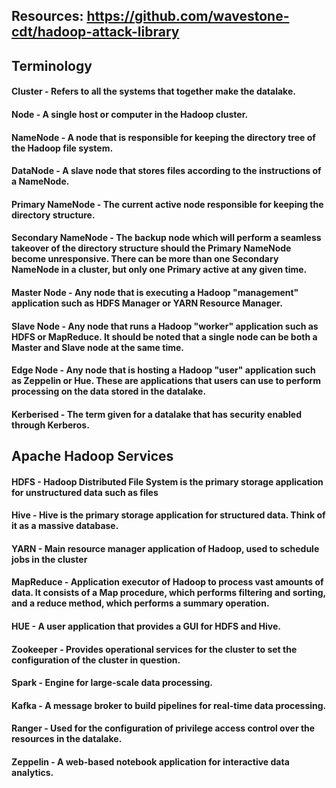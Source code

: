 ## Resources: https://github.com/wavestone-cdt/hadoop-attack-library

## Terminology


#### Cluster - Refers to all the systems that together make the datalake.

#### Node - A single host or computer in the Hadoop cluster.

#### NameNode - A node that is responsible for keeping the directory tree of the Hadoop file system.

#### DataNode - A slave node that stores files according to the instructions of a NameNode.

#### Primary NameNode - The current active node responsible for keeping the directory structure.

#### Secondary NameNode - The backup node which will perform a seamless takeover of the directory structure should the Primary NameNode become unresponsive. There can be more than one Secondary NameNode in a cluster, but only one Primary active at any given time.

#### Master Node - Any node that is executing a Hadoop "management" application such as HDFS Manager or YARN Resource Manager.

#### Slave Node - Any node that runs a Hadoop "worker" application such as HDFS or MapReduce. It should be noted that a single node can be both a Master and Slave node at the same time.

#### Edge Node - Any node that is hosting a Hadoop "user" application such as Zeppelin or Hue. These are applications that users can use to perform processing on the data stored in the datalake.

#### Kerberised - The term given for a datalake that has security enabled through Kerberos.

## Apache Hadoop Services

#### HDFS - Hadoop Distributed File System is the primary storage application for unstructured data such as files

#### Hive - Hive is the primary storage application for structured data. Think of it as a massive database.

#### YARN - Main resource manager application of Hadoop, used to schedule jobs in the cluster

#### MapReduce - Application executor of Hadoop to process vast amounts of data. It consists of a Map procedure, which performs filtering and sorting, and a reduce method, which performs a summary operation.

#### HUE - A user application that provides a GUI for HDFS and Hive.

#### Zookeeper - Provides operational services for the cluster to set the configuration of the cluster in question.

#### Spark - Engine for large-scale data processing.

#### Kafka - A message broker to build pipelines for real-time data processing.

#### Ranger - Used for the configuration of privilege access control over the resources in the datalake.

#### Zeppelin - A web-based notebook application for interactive data analytics.


